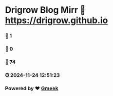 # Drigrow Blog Mirr :link: https://drigrow.github.io 
### :page_facing_up: [1](https://drigrow.github.io/tag.html) 
### :speech_balloon: 0 
### :hibiscus: 74 
### :alarm_clock: 2024-11-24 12:51:23 
### Powered by :heart: [Gmeek](https://github.com/Meekdai/Gmeek)
